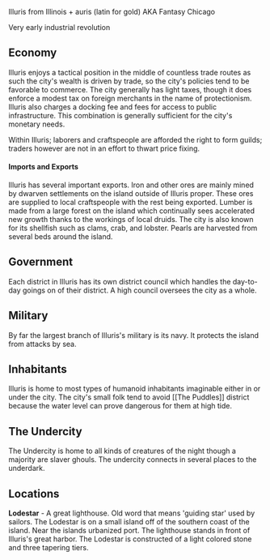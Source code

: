 Illuris from Illinois + auris (latin for gold)
AKA Fantasy Chicago

Very early industrial revolution

## Economy
Illuris enjoys a tactical position in the middle of countless trade routes as such the city's wealth is driven by trade, so the city's policies tend to be favorable to commerce. The city generally has light taxes, though it does enforce a modest tax on foreign merchants in the name of protectionism. Illuris also charges a docking fee and fees for access to public infrastructure. This combination is generally sufficient for the city's monetary needs.

Within Illuris; laborers and craftspeople are afforded the right to form guilds; traders however are not in an effort to thwart price fixing.
#### Imports and Exports
Illuris has several important exports. Iron and other ores are mainly mined by dwarven settlements on the island outside of Illuris proper. These ores are supplied to local craftspeople with the rest being exported. Lumber is made from a large forest on the island which continually sees accelerated new growth thanks to the workings of local druids. The city is also known for its shellfish such as clams, crab, and lobster. Pearls are harvested from several beds around the island.

## Government
Each district in Illuris has its own district council which handles the day-to-day goings on of their district. A high council oversees the city as a whole.

## Military
By far the largest branch of Illuris's military is its navy. It protects the island from attacks by sea.

## Inhabitants
Illuris is home to most types of humanoid inhabitants imaginable either in or under the city. The city's small folk tend to avoid [[The Puddles]] district because the water level can prove dangerous for them at high tide.

## The Undercity
The Undercity is home to all kinds of creatures of the night though a majority are slaver ghouls. The undercity connects in several places to the underdark. 

## Locations
**Lodestar** - A great lighthouse. Old word that means 'guiding star' used by sailors. The Lodestar is on a small island off of the southern coast of the island. Near the islands urbanized port. The lighthouse stands in front of Illuris's great harbor. The Lodestar is constructed of a light colored stone and three tapering tiers.